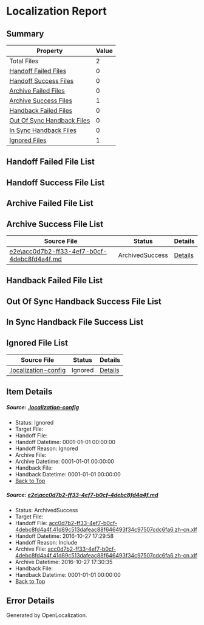 # <a name='report-top'></a> Localization Report

## Summary
 Property | Value 
 -------- | ----- 
 Total Files | 2
[ Handoff Failed Files ](#handoff-failed-list)| 0
[ Handoff Success Files ](#handoff-success-list)| 0
[ Archive Failed Files ](#archive-failed-list)| 0
[ Archive Success Files ](#archive-success-list)| 1
[ Handback Failed Files ](#handback-failed-list)| 0
[ Out Of Sync Handback Files ](#outofsync-handback-success-list)| 0
[ In Sync Handback Files ](#insync-handback-success-list)| 0
[ Ignored Files ](#ignored-list)| 1

## <a name='handoff-failed-list'></a> Handoff Failed File List

## <a name='handoff-success-list'></a> Handoff Success File List

## <a name='archive-failed-list'></a> Archive Failed File List

## <a name='archive-success-list'></a> Archive Success File List
 Source File | Status | Details 
 ----------- | ------ | ------- 
 [e2e\acc0d7b2-ff33-4ef7-b0cf-4debc8fd4a4f.md](https://github.com/OpenLocalizationTestOrg/ol-test0/blob/ae98a84b57af17a0ec0a26997042e3b460a2405f/e2e/acc0d7b2-ff33-4ef7-b0cf-4debc8fd4a4f.md) | ArchivedSuccess | [Details](#c814de734223bcb201fe9b782bf593925625268d1)

## <a name='handback-failed-list'></a> Handback Failed File List

## <a name='outofsync-handback-success-list'></a> Out Of Sync Handback Success File List

## <a name='insync-handback-success-list'></a> In Sync Handback File Success List

## <a name='ignored-list'></a> Ignored File List
 Source File | Status | Details 
 ----------- | ------ | ------- 
 [.localization-config](https://github.com/OpenLocalizationTestOrg/ol-test0/blob/ae98a84b57af17a0ec0a26997042e3b460a2405f/.localization-config) | Ignored | [Details](#c268a05ecaa7ec85942ed632c29928ee5bd6da8d0)

## Item Details
##### <a name='c268a05ecaa7ec85942ed632c29928ee5bd6da8d0'></a> Source: [.localization-config](https://github.com/OpenLocalizationTestOrg/ol-test0/blob/ae98a84b57af17a0ec0a26997042e3b460a2405f/.localization-config)
* Status: Ignored
* Target File: 
* Handoff File: 
* Handoff Datetime: 0001-01-01 00:00:00
* Handoff Reason: Ignored
* Archive File: 
* Archive Datetime: 0001-01-01 00:00:00
* Handback File: 
* Handback Datetime: 0001-01-01 00:00:00
* [Back to Top](#report-top)

##### <a name='c814de734223bcb201fe9b782bf593925625268d1'></a> Source: [e2e\acc0d7b2-ff33-4ef7-b0cf-4debc8fd4a4f.md](https://github.com/OpenLocalizationTestOrg/ol-test0/blob/ae98a84b57af17a0ec0a26997042e3b460a2405f/e2e/acc0d7b2-ff33-4ef7-b0cf-4debc8fd4a4f.md)
* Status: ArchivedSuccess
* Target File: 
* Handoff File: [acc0d7b2-ff33-4ef7-b0cf-4debc8fd4a4f.41d89c513dafeac88f646493f34c97507cdc6fa6.zh-cn.xlf](https://github.com/OpenLocalizationTestOrg/ol-test0-handoff/blob/67b6ac5cd39469a0424ec71d90476b10593ce2c3/ol-handoff/OpenLocalizationTestOrg/ol-test0-zhcn/shujia/ht/acc0d7b2-ff33-4ef7-b0cf-4debc8fd4a4f.41d89c513dafeac88f646493f34c97507cdc6fa6.zh-cn.xlf)
* Handoff Datetime: 2016-10-27 17:29:58
* Handoff Reason: Include
* Archive File: [acc0d7b2-ff33-4ef7-b0cf-4debc8fd4a4f.41d89c513dafeac88f646493f34c97507cdc6fa6.zh-cn.xlf](https://github.com/OpenLocalizationTestOrg/ol-test0-handoff/blob/7014836a1dea7c7be335f6f71bc7e47fa14274b4/ol-archive/OpenLocalizationTestOrg/ol-test0-zhcn/shujia/ht/acc0d7b2-ff33-4ef7-b0cf-4debc8fd4a4f.41d89c513dafeac88f646493f34c97507cdc6fa6.zh-cn.xlf)
* Archive Datetime: 2016-10-27 17:30:35
* Handback File: 
* Handback Datetime: 0001-01-01 00:00:00
* [Back to Top](#report-top)


## Error Details

Generated by OpenLocalization.
